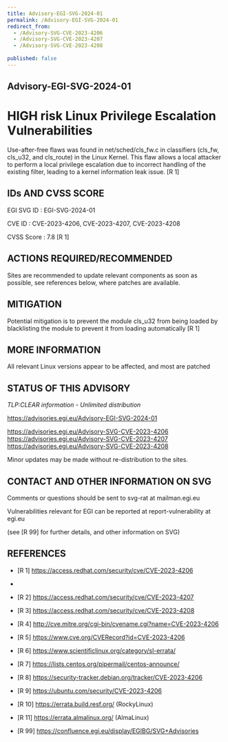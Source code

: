 ```yaml
---
title: Advisory-EGI-SVG-2024-01
permalink: /Advisory-EGI-SVG-2024-01
redirect_from:
  - /Advisory-SVG-CVE-2023-4206
  - /Advisory-SVG-CVE-2023-4207
  - /Advisory-SVG-CVE-2023-4208
  
published: false
---
```


## Advisory-EGI-SVG-2024-01

# HIGH risk Linux Privilege Escalation Vulnerabilities

Use-after-free flaws was found in net/sched/cls_fw.c in classifiers 
(cls_fw, cls_u32, and cls_route) in the Linux Kernel. 
This flaw allows a local attacker to perform a local privilege escalation
due to incorrect handling of the existing filter, leading to a kernel
information leak issue. [R 1]

## IDs AND CVSS SCORE 

EGI SVG ID : EGI-SVG-2024-01
    
CVE ID     : CVE-2023-4206, CVE-2023-4207, CVE-2023-4208 

CVSS Score : 7.8 [R 1]
    
## ACTIONS REQUIRED/RECOMMENDED

Sites are recommended to update relevant components as soon as possible,
see references below, where patches are available.

## MITIGATION

Potential mitigation is to prevent the module cls_u32 from being loaded by 
blacklisting the module to prevent it from loading automatically [R 1]

## MORE INFORMATION

All relevant Linux versions appear to be affected, and most are patched
    
## STATUS OF THIS ADVISORY
                            
_TLP:CLEAR information - Unlimited distribution_ 

 https://advisories.egi.eu/Advisory-EGI-SVG-2024-01 

 https://advisories.egi.eu/Advisory-SVG-CVE-2023-4206  
 https://advisories.egi.eu/Advisory-SVG-CVE-2023-4207  
 https://advisories.egi.eu/Advisory-SVG-CVE-2023-4208

Minor updates may be made without re-distribution to the sites.


## CONTACT AND OTHER INFORMATION ON SVG

Comments or questions should be sent to
	svg-rat at mailman.egi.eu

Vulnerabilities relevant for EGI can be reported at
	report-vulnerability at egi.eu
    
(see [R 99] for further details, and other information on SVG)
    
    
## REFERENCES

- [R 1] https://access.redhat.com/security/cve/CVE-2023-4206
- 
- [R 2] https://access.redhat.com/security/cve/CVE-2023-4207

- [R 3] https://access.redhat.com/security/cve/CVE-2023-4208

- [R 4] http://cve.mitre.org/cgi-bin/cvename.cgi?name=CVE-2023-4206
     
- [R 5] https://www.cve.org/CVERecord?id=CVE-2023-4206

- [R 6] https://www.scientificlinux.org/category/sl-errata/

- [R 7] https://lists.centos.org/pipermail/centos-announce/

- [R 8] https://security-tracker.debian.org/tracker/CVE-2023-4206
    
- [R 9] https://ubuntu.com/security/CVE-2023-4206

- [R 10] https://errata.build.resf.org/   (RockyLinux)

- [R 11] https://errata.almalinux.org/  (AlmaLinux)


- [R 99] https://confluence.egi.eu/display/EGIBG/SVG+Advisories



